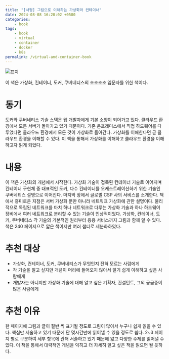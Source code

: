 ```yaml
---
title: "[서평] 그림으로 이해하는 가상화와 컨테이너"
date: 2024-08-08 16:20:02 +0500
categories:
    - book
tags:
    - book
    - virtual
    - container
    - docker
    - k8s
permalink: /virtual-and-container-book
---
```


![표지](https://contents.kyobobook.co.kr/sih/fit-in/458x0/pdt/9791140702152.jpg)

이 책은 가상화, 컨테이너, 도커, 쿠버네티스의 초초초초 입문자를 위한 책이다. 
# 동기
도커와 쿠버네티스 기술 스택은 웹 개발자에게 기본 소양이 되어가고 있다. 클라우드 환경에서 모든 서버가 돌아가고 있기 때문이다. 기존 온프레미스에서 직접 하드웨어를 다루었다면 클라우드 환경에서 모든 것이 가상화로 돌아간다. 가상화를 이해한다면 곧 클라우드 환경을 이해할 수 있다. 이 책을 통해서 가상화를 이해하고 클라우드 환경을 이해하고자 읽게 되었다. 

# 내용
이 책은 가상화의 개념에서 시작한다. 가상화 기술이 접목된 컨테이너 기술로 이어지며 컨테이너 구현체 중 대표적인 도커, 다수 컨테이너를 오케스트레이션하기 위한 기술인 쿠버네티스 설명으로 이어진다. 마지막 장에서 글로벌 CSP 사의 서비스를 소개한다. 
 책에서 흥미로운 지점은 서버 가상화 뿐만 아니라 네트워크 가상화에 관한 설명이다. 물리적으로 독립된 네트워크를 마치 하나 네트워크로 다루는 가상화 기술과 하나 하드웨어 장비에서 여러 네트워크로 분리할 수 있는 기술이 인상적이었다. 
 가상화, 컨테이너, 도커, 쿠버네티스 각 기술의 기본적인 원리부터 응용 서비스까지 그림과 함께 알 수 있다. 책은 240 페이지으로 얇은 책이지만 여러 챕터로 세분화하였다. 

# 추천 대상
- 가상화, 컨테이너, 도커, 쿠버네티스가 무엇인지 전혀 모르는 사람에게
- 각 기술을 알고 싶지만 개념이 머리에 들어오지 않아서 알기 쉽게 이해하고 싶은 사람에게 
- 개발자는 아니지만 가상화 기술에 대해 알고 싶은 기획자, 컨설턴트, 그외 궁금증이 많은 사람에게

# 추천 이유 
한 페이지에 그림과 글이 절반 씩 표기될 정도로 그림이 많아서 누구나 쉽게 읽을 수 있다. 핵심만 서술하고 있기 때문에 단 몇시간만에 읽어낼 수 있을 정도로 쉽다. 2~3 페이지 별로 구분하여 세부 항목에 관해 서술하고 있기 때문에 얇고 다양한 주제를 읽어낼 수 있다. 이 책을 통해서 대략적인 개념을 익히고 더 자세히 알고 싶은 책을 읽으면 될 듯하다. 